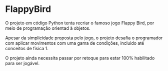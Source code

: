 # FlappyBird

O projeto em código Python tenta recriar o famoso jogo Flappy Bird, por meio de programação orientad à objetos.

Apesar da simplicidade proposta pelo jogo, o projeto desafia o programador com aplicar movimentos com uma gama de condições, incluido até conceitos de física 1.

O projeto ainda necessita passar por retoque para estar 100% habilitado para ser jogável.